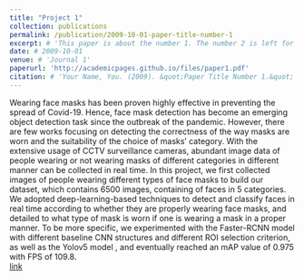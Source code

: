 ```yaml
---
title: "Project 1"
collection: publications
permalink: /publication/2009-10-01-paper-title-number-1
excerpt: # 'This paper is about the number 1. The number 2 is left for future work.'
date: # 2009-10-01
venue: # 'Journal 1'
paperurl: 'http://academicpages.github.io/files/paper1.pdf'
citation: # 'Your Name, You. (2009). &quot;Paper Title Number 1.&quot; <i>Journal 1</i>. 1(1).'
---
```


Wearing face masks has been proven highly effective in preventing the spread of Covid-19. Hence, face mask detection has become an emerging object detection task since the outbreak of the pandemic. However, there are few works focusing on detecting the correctness of the way masks are worn and the suitability of the choice of masks’ category. With the extensive usage of CCTV surveillance cameras, abundant image data of people wearing or not wearing masks of different categories in different manner can be collected in real time. In this project, we first collected images of people wearing different types of face masks to build our dataset, which contains 6500 images, containing of faces in 5 categories. We adopted deep-learning-based techniques to detect and classify faces in real time according to whether they are properly wearing face masks, and detailed to what type of mask is worn if one is wearing a mask in a proper manner. To be more specific, we experimented with the Faster-RCNN model with different baseline CNN structures and different ROI selection criterion, as well as the Yolov5 model , and eventually reached an mAP value of 0.975 with FPS of 109.8.  
[link](https://whuak.github.io/files/COMP5214_Report.pdf)  
